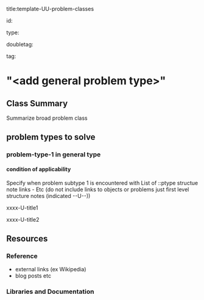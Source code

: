 title:template-UU-problem-classes

id:  

type: 

doubletag: 

tag:



# "\<add general problem type\>" 


## Class Summary 
Summarize broad problem class


## problem types to solve  

### problem-type-1 in general type
####  condition of applicability

Specify when problem subtype 1 is encountered with List of ::ptype structue note links
	- Etc (do not include links to objects or problems just first level structure notes (indicated --U--))


xxxx-U-title1 

xxxx-U-title2 



## Resources 

### Reference
- external links (ex Wikipedia)
- blog posts etc 
### Libraries and Documentation 
